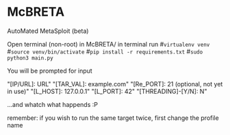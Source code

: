 # McBRETA
AutoMated MetaSploit (beta)

Open terminal (non-root)
in McBRETA/ 
in terminal run
#`virtualenv venv`
#`source venv/bin/activate`
#`pip install -r requirements.txt`
#`sudo python3 main.py`

You will be prompted for input

"[IP/URL]: URL"
"[TAR_VAL]: example.com"
"[Re_PORT]: 21 (optional, not yet in use)"
"[L_HOST]: 127.0.0.1"
"[L_PORT]: 42"
"[THREADING]-[Y/N]: N"

...and whatch what happends :P

remember: if you wish to run the same target twice,
first change the profile name 
